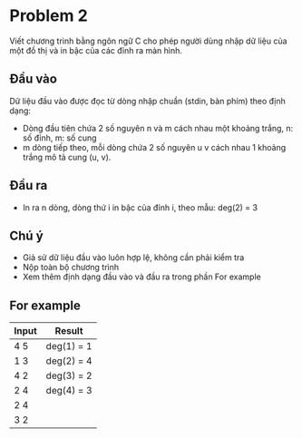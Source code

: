 # Problem 2

Viết chương trình bằng ngôn ngữ C cho phép người dùng nhập dữ liệu của một đồ thị và in bậc của các đỉnh ra màn hình.

## Đầu vào

Dữ liệu đầu vào được đọc từ dòng nhập chuẩn (stdin, bàn phím) theo định dạng:

- Dòng đầu tiên chứa 2 số nguyên n và m cách nhau một khoảng trắng, n: số đỉnh, m: số cung
- m dòng tiếp theo, mỗi dòng chứa 2 số nguyên u v cách nhau 1 khoảng trắng mô tả cung (u, v).

## Đầu ra

- In ra n dòng, dòng thứ i in bậc của đỉnh i, theo mẫu: deg(2) = 3

## Chú ý

- Giả sử dữ liệu đầu vào luôn hợp lệ, không cần phải kiểm tra
- Nộp toàn bộ chương trình
- Xem thêm định dạng đầu vào và đầu ra trong phần For example

## For example

| Input | Result     |
|-------|------------|
| 4 5   | deg(1) = 1 |
| 1 3   | deg(2) = 4 |
| 4 2   | deg(3) = 2 |
| 2 4   | deg(4) = 3 |
| 2 4   |            |
| 3 2   |            |

